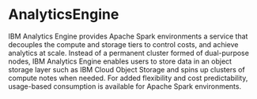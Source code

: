 # AnalyticsEngine
IBM Analytics Engine provides Apache Spark environments a service that decouples the compute and storage tiers to control costs, and achieve analytics at scale. Instead of a permanent cluster formed of dual-purpose nodes, IBM Analytics Engine enables users to store data in an object storage layer such as IBM Cloud Object Storage and spins up clusters of compute notes when needed. For added flexibility and cost predictability, usage-based consumption is available for Apache Spark environments.
